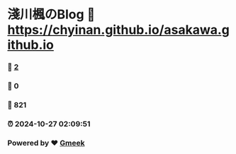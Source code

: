 # 淺川楓のBlog :link: https://chyinan.github.io/asakawa.github.io 
### :page_facing_up: [2](https://chyinan.github.io/asakawa.github.io/tag.html) 
### :speech_balloon: 0 
### :hibiscus: 821 
### :alarm_clock: 2024-10-27 02:09:51 
### Powered by :heart: [Gmeek](https://github.com/Meekdai/Gmeek)

